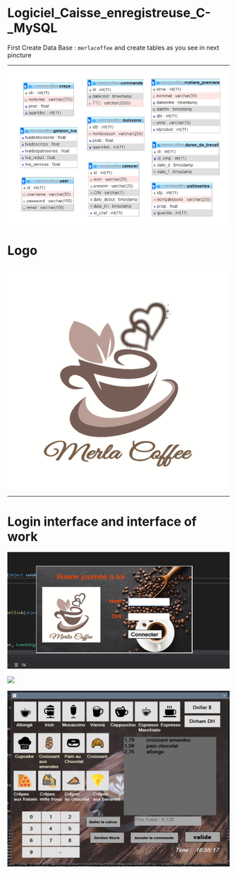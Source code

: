 # Logiciel_Caisse_enregistreuse_C-_MySQL

First Create Data Base  : `merlacoffee` and create tables as you see in next pincture
***********************
![](Structure%20du%20basedonnes.PNG)

# Logo

![](logo.png)
************************
# Login interface and interface of work

![](Capture1.PNG)

![](Capture2.PNG)

![](Capture3.PNG)
